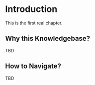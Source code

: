 # Introduction

This is the first real chapter.

## Why this Knowledgebase?

TBD

## How to Navigate?

TBD
